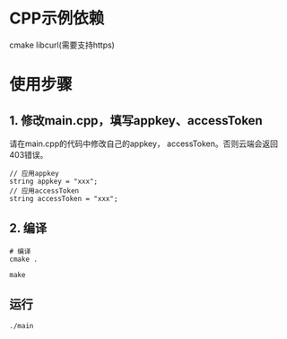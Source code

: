 # CPP示例依赖

cmake
libcurl(需要支持https)

# 使用步骤

## 1. 修改main.cpp，填写appkey、accessToken

请在main.cpp的代码中修改自己的appkey， accessToken。否则云端会返回403错误。
```
// 应用appkey
string appkey = "xxx";
// 应用accessToken
string accessToken = "xxx";

```

## 2. 编译

```
# 编译
cmake .

make

```

## 运行


```
./main
```